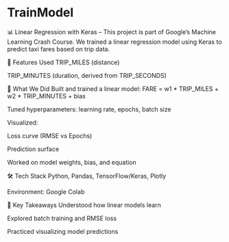 # TrainModel

📊 Linear Regression with Keras – 
This project is part of Google’s Machine Learning Crash Course. We trained a linear regression model using Keras to predict taxi fares based on trip data.

🔧 Features Used
TRIP_MILES (distance)

TRIP_MINUTES (duration, derived from TRIP_SECONDS)

🧠 What We Did
Built and trained a linear model:
FARE = w1 * TRIP_MILES + w2 * TRIP_MINUTES + bias

Tuned hyperparameters: learning rate, epochs, batch size

Visualized:

Loss curve (RMSE vs Epochs)

Prediction surface

Worked on model weights, bias, and equation

🛠 Tech Stack
Python, Pandas, TensorFlow/Keras, Plotly

Environment: Google Colab

📌 Key Takeaways
Understood how linear models learn

Explored batch training and RMSE loss

Practiced visualizing model predictions
